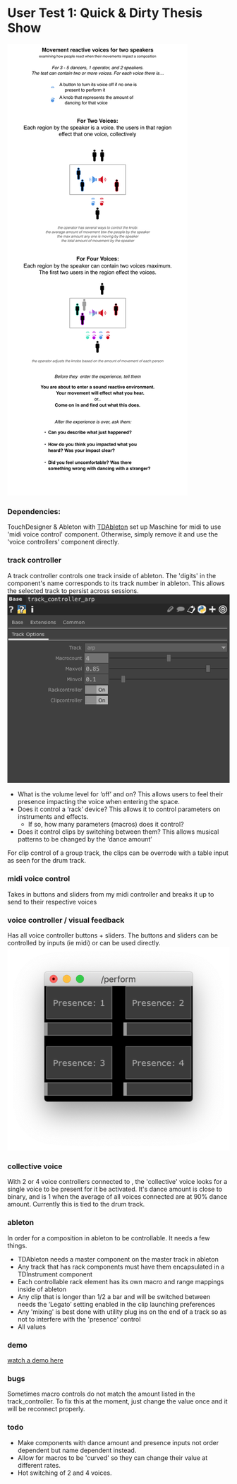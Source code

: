 # User Test 1: Quick & Dirty Thesis Show

<img src="/doc/usertest.png" alt="Score for User Test"/>

### Dependencies:
TouchDesigner & Ableton with [TDAbleton](https://docs.derivative.ca/TDAbleton) set up
Maschine for midi to use 'midi voice control' component. Otherwise, simply remove it and use the 'voice controllers' component directly.

### track controller
A track controller controls one track inside of ableton. The 'digits' in the component's name corresponds to its track number in ableton. This allows the selected track to persist across sessions.
<img src="/doc/trackcontroller.png" alt="screenshot of track controller custom parameters">

- What is the volume level for ‘off’ and on? This allows users to feel their presence impacting the voice when entering the space.
- Does it control a ‘rack’ device? This allows it to control parameters on instruments and effects. 
	- If so, how many parameters (macros) does it control?
- Does it control clips by switching between them? This allows musical patterns to be changed by the ‘dance amount’

For clip control of a group track, the clips can be overrode with a table input as seen for the drum track.

### midi voice control
Takes in buttons and sliders from my midi controller and breaks it up to send to their respective voices

### voice controller / visual feedback
Has all voice controller buttons + sliders. The buttons and sliders can be controlled by inputs (ie midi) or can be used directly. 
<img src="/doc/voicecontrollers.png" alt="screenshot of voice controllers">


### collective voice
With 2 or 4 voice controllers connected to , the 'collective' voice looks for a single voice to be present for it be activated. It's dance amount is close to binary, and is 1 when the average of all voices connected are at 90% dance amount. Currently this is tied to the drum track.


### ableton
In order for a composition in ableton to be controllable. It needs a few things.

- TDAbleton needs a master component on the master track in ableton
- Any track that has rack components must have them encapsulated in a TDInstrument component
- Each controllable rack element has its own macro and range mappings inside of ableton
- Any clip that is longer than 1/2 a bar and will be switched between needs the ‘Legato’ setting enabled in the clip launching preferences
- Any 'mixing' is best done with utility plug ins on the end of a track so as not to interfere with the 'presence' control
- All values 

### demo
[watch a demo here](https://vimeo.com/328255247)


### bugs
Sometimes macro controls do not match the amount listed in the track_controller. To fix this at the moment, just change the value once and it will be reconnect properly.


### todo
- Make components with dance amount and presence inputs not order dependent but name dependent instead.
- Allow for macros to be 'curved' so they can change their value at different rates.
- Hot switching of 2 and 4 voices.